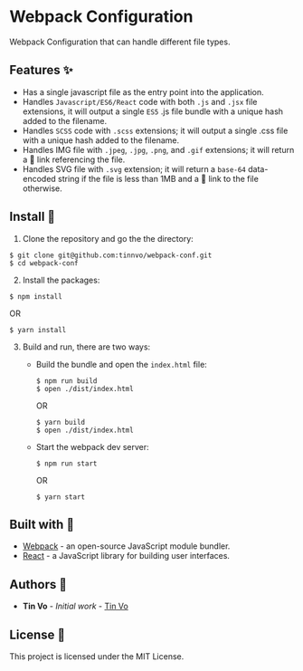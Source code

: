 # Webpack Configuration
Webpack Configuration that can handle different file types.

## Features ✨
* Has a single javascript file as the entry point into the application.
* Handles `Javascript/ES6/React` code with both `.js` and `.jsx` file extensions, it will output a single `ES5` .js file bundle with a unique hash added to the filename.
* Handles `SCSS` code with `.scss` extensions; it will output a single .css file with a unique hash added to the filename.
* Handles IMG file with `.jpeg`, `.jpg`, `.png`, and `.gif` extensions; it will return a :link: link referencing the file.
* Handles SVG file with `.svg` extension; it will return a `base-64` data-encoded string if the file is less than 1MB and a :link: link to the file otherwise.

## Install 🚀

1. Clone the repository and go the the directory:
  ```
  $ git clone git@github.com:tinnvo/webpack-conf.git
  $ cd webpack-conf
  ```
2. Install the packages:
  ```
  $ npm install
  ```

  OR
  ```
  $ yarn install
  ```

3. Build and run, there are two ways:

    * Build the bundle and open the `index.html` file:
      ```
      $ npm run build
      $ open ./dist/index.html
      ```

      OR
      ```
      $ yarn build
      $ open ./dist/index.html
      ```

    * Start the webpack dev server:

      ```
      $ npm run start
      ```

      OR

      ```
      $ yarn start
      ```

## Built with 🔧

* [Webpack](https://webpack.js.org/) - an open-source JavaScript module bundler.
* [React](https://reactjs.org/) - a JavaScript library for building user interfaces.


## Authors 🐶

* **Tin Vo** - *Initial work* - [Tin Vo](https://tinnvo.github.io/)

## License 📃

This project is licensed under the MIT License.

